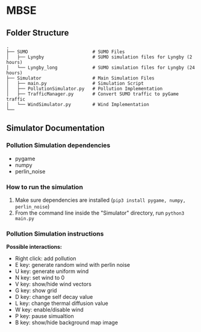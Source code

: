 # MBSE

## Folder Structure

```
.
├── SUMO                        # SUMO Files
│   ├── Lyngby                  # SUMO simulation files for Lyngby (2 hours)
│   └── Lyngby_long             # SUMO simulation files for Lyngby (24 hours)
├── Simulator                   # Main Simulation Files
│   ├── main.py                 # Simulation Script
│   ├── PollutionSimulator.py   # Pollution Implementation 
│   ├── TrafficManager.py       # Convert SUMO traffic to pyGame traffic
│   └── WindSimulator.py        # Wind Implementation
└── 
```

## Simulator Documentation

### Pollution Simulation dependencies
- pygame
- numpy
- perlin_noise

### How to run the simulation
1. Make sure dependencies are installed (`pip3 install pygame, numpy, perlin_noise`)
2. From the command line inside the "Simulator" directory, run `python3 main.py`

### Pollution Simulation instructions
**Possible interactions:**
- Right click: add pollution
- E key: generate random wind with perlin noise
- U key: generate uniform wind
- N key: set wind to 0
- V key: show/hide wind vectors
- G key: show grid
- D key: change self decay value
- L key: change thermal diffusion value
- W key: enable/disable wind
- P key: pause simualtion
- B key: show/hide background map image



